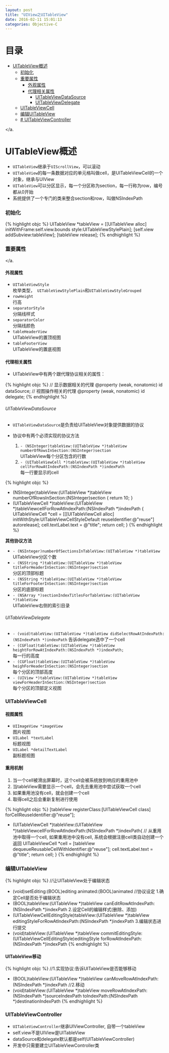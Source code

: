 ```yaml
---
layout: post
title: "UIView之UITableView"
date: 2016-02-11 15:01:13
categories: Objective-C
---
```


# 目录

- [UITableView概述](#1)
  - [初始化](#1.1)
  - [重要属性](#1.2)
     - [外观属性](#1.2.1)
     - [代理相关属性](#1.2.2)
       - [UITableViewDataSource](#1.2.2.1)
       - [UITableViewDelegate](#1.2.2.2)
  - [UITableViewCell](#1.3)
  - [编辑UITableView](#1.4)
  - [# UITableViewController](#1.5)

<a name = "1"></a.

# UITableView概述

- `UITableView`继承于`UIScrollView`，可以滚动
- `UITableView`的每一条数据对应的单元格叫做cell，是UITableViewCell的一个对象，继承与UIView
- `UITableView`可以分区显示，每一个分区称为section，每一行称为row，编号都从0开始
- 系统提供了一个专门的类来整合section和row，叫做NSIndexPath

<a name = "1.1"></a>

### 初始化

{% highlight objc %}
UITableView *tableView = [[UITableView alloc] initWithFrame:self.view.bounds style:UITableViewStylePlain];
[self.view addSubview:tableView];
[tableView release];
{% endhighlight %}

<a name = "1.2"></a>

### 重要属性

<a name = "1.2.1"></a.

#### 外观属性

- `UITableViewStyle`   
枚举类型，` UITableViewStylePlain`和`UITableViewStyleGrouped`
- `rowHeight`   
行高
- `separatorStyle`   
分隔线样式
- `separatorColor`   
分隔线颜色
- `tableHeaderView`   
UITableView的置顶视图
- `tableFooterView`   
UITableView的置底视图

<a name = "1.2.2"></a>

#### 代理相关属性

- UITableView中有两个跟代理协议相关的属性：

{% highlight objc %}
// 显示数据相关的代理
@property (weak, nonatomic) id<UITableViewDataSource> dataSource;
// 视图操作相关的代理
@property (weak, nonatomic) id<UITableViewDelegate> delegate;
{% endhighlight %}

<a name = "1.2.2.1"></a>

###### UITableViewDataSource

- `UITableViewDataSource`是负责给UITableView对象提供数据的协议
- 协议中有两个必须实现的协议方法   

  1. `- (NSInteger)tableView:(UITableView *)tableView numberOfRowsInSection:(NSInteger)section`   
  UITableView每个分区包含的行数
  2. `- (UITableViewCell *)tableView:(UITableView *)tableView cellForRowAtIndexPath:(NSIndexPath *)indexPath`   
  每一行要显示的cell

{% highlight objc %}
- (NSInteger)tableView:(UITableView *)tableView numberOfRowsInSection:(NSInteger)section {
	return 10;
}
- (UITableViewCell *)tableView:(UITableView *)tableViewcellForRowAtIndexPath:(NSIndexPath *)indexPath {
	UITableViewCell *cell = [[[UITableViewCell alloc] initWithStyle:UITableViewCellStyleDefault reuseIdentifier:@"reuse"] autorelease];
	cell.textLabel.text = @"title";
	return cell;
}
{% endhighlight %}

**其他协议方法**

- `- (NSInteger)numberOfSectionsInTableView:(UITableView *)tableView`   
UITableView分区个数
- `- (NSString *)tableView:(UITableView *)tableView titleForHeaderInSection:(NSInteger)section`   
分区的顶部标题
- `- (NSString *)tableView:(UITableView *)tableView titleForFooterInSection:(NSInteger)section`   
分区的底部标题
- `- (NSArray *)sectionIndexTitlesForTableView:(UITableView *)tableView`  
UITableView右侧的索引目录 

<a name = "1.2.2.2"></a>

###### UITableViewDelegate

- `- (void)tableView:(UITableView *)tableView didSelectRowAtIndexPath:(NSIndexPath *)indexPath`告诉delegate选中了一个cell  - `- (CGFloat)tableView:(UITableView *)tableView heightForRowAtIndexPath:(NSIndexPath *)indexPath;`   每一行的高度- `- (CGFloat)tableView:(UITableView *)tableView heighForHeaderInSection:(NSInteger)section`   每个分区的顶部高度- `- (UIView *)tableView:(UITableView *)tableView viewForHeaderInSection:(NSInteger)section`   每个分区的顶部定义视图

<a name = "1.3"></a>

### UITableViewCell 

#### 视图属性

- `UIImageView *imageView`   
图片视图
- `UILabel *textLabel`   
标题视图
- `UILabel *detailTextLabel`   
副标题视图

#### 重用机制

1. 当一个cell被滑出屏幕时，这个cell会被系统放到响应的重用池中
2. 当tableView需要显示一个cell，会先去重用池中尝试获取一个cell
3. 如果重用池没有cell，就会创建一个cell
4. 取得cell之后会重新复制进行使用

{% highlight objc %}
[tableView registerClass:[UITableViewCell class] forCellReuseIdentifier:@"reuse"];
- (UITableViewCell *)tableView:(UITableView *)tableViewcellForRowAtIndexPath:(NSIndexPath *)indexPath{	// 从重用池中取得一个cell, 如果重用池中没有cell, 系统会根据注册cell类自动创建一个返回    UITableViewCell *cell = [tableView dequeueReusableCellWithIdentifier:@"reuse"];
	cell.textLabel.text = @"title"; 	return cell;}{% endhighlight %}

<a name = "1.4"></a>
### 编辑UITableView

{% highlight objc %}//让UITableView处于编辑状态- (void)setEditing:(BOOL)editing animated:(BOOL)animated
//协议设定1.确定Cell是否处于编辑状态 - (BOOL)tableView:(UITableView *)tableView canEditRowAtIndexPath:(NSIndexPath *)indexPath2.设定Cell的编辑样式(删除、添加) - (UITableViewCellEditingStyle)tableView:(UITableView *)tableView editingStyleForRowAtIndexPath:(NSIndexPath *)indexPath3.编辑状态进行提交 - (void)tableView:(UITableView *)tableView commitEditingStyle:(UITableViewCellEditingStyle)editingStyle forRowAtIndexPath: (NSIndexPath *)indexPath{% endhighlight %}
#### UITableView移动
{% highlight objc %}
//1.实现协议:告诉UITableView是否能够移动- (BOOL)tableView:(UITableView *)tableView canMoveRowAtIndexPath:(NSIndexPath *)indexPath//2.移动- (void)tableView:(UITableView *)tableView moveRowAtIndexPath:(NSIndexPath *)sourceIndexPath toIndexPath:(NSIndexPath *)destinationIndexPath{% endhighlight %}
<a name = "1.5"></a>### UITableViewController

- `UITableViewController`继承UIViewController, 自带一个tableView
- self.view不是UIView是UITableView
- dataSource和delegate默认都是self(UITableViewController)- 开发中只需要建立UITableViewController类 